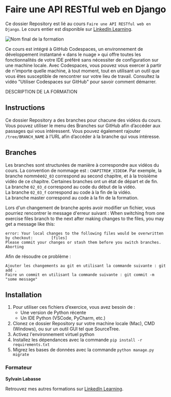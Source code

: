 # Faire une API RESTful web en Django

Ce dossier Repository est lié au cours `Faire une API RESTful web en Django`. Le cours entier est disponible sur [LinkedIn Learning][lil-course-url].

![Nom final de la formation][lil-thumbnail-url] 

Ce cours est intégré à GitHub Codespaces, un environnement de développement instantané « dans le nuage » qui offre toutes les fonctionnalités de votre IDE préféré sans nécessiter de configuration sur une machine locale. Avec Codespaces, vous pouvez vous exercer à partir de n'importe quelle machine, à tout moment, tout en utilisant un outil que vous êtes susceptible de rencontrer sur votre lieu de travail. Consultez la vidéo "Utiliser Codespaces sur GitHub" pour savoir comment démarrer.    

DESCRIPTION DE LA FORMATION

## Instructions

Ce dossier Repository a des branches pour chacune des vidéos du cours. Vous pouvez utiliser le menu des Branches sur GitHub afin d’accéder aux passages qui vous intéressent. Vous pouvez également rajouter `/tree/BRANCH_NAME` à l’URL afin d’accéder à la branche qui vous intéresse. 

## Branches

Les branches sont structurées de manière à correspondre aux vidéos du cours. La convention de nommage est : `CHAPITRE#_VIDEO#`. Par exemple, la branche nommée`02_03` correspond au second chapitre, et à la troisième vidéo de ce chapitre. Certaines branches ont un état de départ et de fin.  
La branche `02_03_d` correspond au code du début de la vidéo.  
La branche `02_03_f` correspond au code à la fin de la vidéo.  
La branche master correspond au code à la fin de la formation. 

Lors d'un changement de branche après avoir modifier un fichier, vous pourriez rencontrer le message d'erreur suivant :
When switching from one exercise files branch to the next after making changes to the files, you may get a message like this:

    error: Your local changes to the following files would be overwritten by checkout:        [files]
    Please commit your changes or stash them before you switch branches.
    Aborting

Afin de résoudre ce problème :
	
    Ajouter les changements au git en utilisant la commande suivante : git add .
	Faire un commit en utilisant la commande suivante : git commit -m "some message"

## Installation

1. Pour utiliser ces fichiers d’exercice, vous avez besoin de : 
   - Une version de Python récente
   - Un IDE Python (VSCode, PyCharm, etc.)
2. Clonez ce dossier Repository sur votre machine locale (Mac), CMD (Windows), ou sur un outil GUI tel que SourceTree. 
3. Activez l'environnement virtuel python
4. Installez les dépendances avec la commande `pip install -r requirements.txt`
5. Migrez les bases de données avec la commande `python manage.py migrate`


### Formateur

**Sylvain Labasse** 

 Retrouvez mes autres formations sur [LinkedIn Learning][lil-URL-trainer].

[0]: # (Replace these placeholder URLs with actual course URLs)
[lil-course-url]: https://www.linkedin.com
[lil-thumbnail-url]: https://media.licdn.com/dms/image/v2/D4E0DAQHcJ7cAyN1kQA/learning-public-crop_675_1200/B4EZh05QvfHEAY-/0/1754307825388?e=2147483647&v=beta&t=Y9pZ9TFWmhBK-5VbFpUUissG887u1PmsvMv8ur4Von0
[lil-URL-trainer]: https://www.linkedin.com/learning/instructors/sylvain-labasse

[1]: # (End of FR-Instruction ###############################################################################################)
